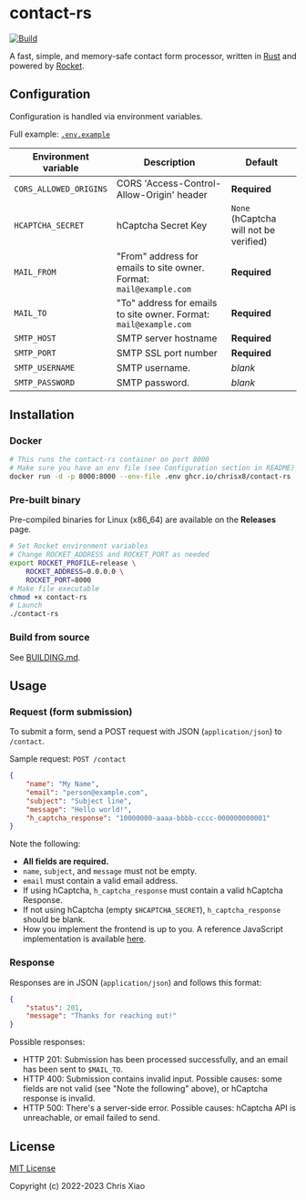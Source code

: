# contact-rs

[![Build](https://github.com/chrisx8/contact-rs/actions/workflows/build_main.yml/badge.svg)](https://github.com/chrisx8/contact-rs/actions/workflows/build_main.yml)

A fast, simple, and memory-safe contact form processor, written in [Rust](https://www.rust-lang.org/) and powered by [Rocket](https://rocket.rs/).

## Configuration

Configuration is handled via environment variables.

Full example: [`.env.example`](.env.example)

| Environment variable   | Description                                                         | Default                                |
| ---------------------- | ------------------------------------------------------------------- | -------------------------------------- |
| `CORS_ALLOWED_ORIGINS` | CORS 'Access-Control-Allow-Origin' header                           | **Required**                           |
| `HCAPTCHA_SECRET`      | hCaptcha Secret Key                                                 | `None` (hCaptcha will not be verified) |
| `MAIL_FROM`            | "From" address for emails to site owner. Format: `mail@example.com` | **Required**                           |
| `MAIL_TO`              | "To" address for emails to site owner. Format: `mail@example.com`   | **Required**                           |
| `SMTP_HOST`            | SMTP server hostname                                                | **Required**                           |
| `SMTP_PORT`            | SMTP SSL port number                                                | **Required**                           |
| `SMTP_USERNAME`        | SMTP username.                                                      | *blank*                                |
| `SMTP_PASSWORD`        | SMTP password.                                                      | *blank*                                |

## Installation

### Docker

```bash
# This runs the contact-rs container on port 8000
# Make sure you have an env file (see Configuration section in README)
docker run -d -p 8000:8000 --env-file .env ghcr.io/chrisx8/contact-rs
```

### Pre-built binary

Pre-compiled binaries for Linux (x86_64) are available on the **Releases** page.

```bash
# Set Rocket environment variables
# Change ROCKET_ADDRESS and ROCKET_PORT as needed
export ROCKET_PROFILE=release \
    ROCKET_ADDRESS=0.0.0.0 \
    ROCKET_PORT=8000
# Make file executable
chmod +x contact-rs
# Launch
./contact-rs
```

### Build from source

See [BUILDING.md](BUILDING.md).

## Usage

### Request (form submission)

To submit a form, send a POST request with JSON (`application/json`) to `/contact`.

Sample request: `POST /contact`

```json
{
    "name": "My Name",
    "email": "person@example.com",
    "subject": "Subject line",
    "message": "Hello world!",
    "h_captcha_response": "10000000-aaaa-bbbb-cccc-000000000001"
}
```

Note the following:

- **All fields are required.**
- `name`, `subject`, and `message` must not be empty.
- `email` must contain a valid email address.
- If using hCaptcha, `h_captcha_response` must contain a valid hCaptcha Response.
- If not using hCaptcha (empty `$HCAPTCHA_SECRET`), `h_captcha_response` should be blank.
- How you implement the frontend is up to you. A reference JavaScript implementation is available [here](https://github.com/chrisx8/hugo-personal-site/blob/main/assets/js/contact.js).

### Response

Responses are in JSON (`application/json`) and follows this format:

```json
{
    "status": 201,
    "message": "Thanks for reaching out!"
}
```

Possible responses:

- HTTP 201: Submission has been processed successfully, and an email has been sent to `$MAIL_TO`.
- HTTP 400: Submission contains invalid input. Possible causes: some fields are not valid (see "Note the following" above), or hCaptcha response is invalid.
- HTTP 500: There's a server-side error. Possible causes: hCaptcha API is unreachable, or email failed to send.

## License

[MIT License](LICENSE)

Copyright (c) 2022-2023 Chris Xiao
